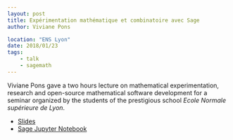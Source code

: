 ```yaml
---
layout: post
title: Expérimentation mathématique et combinatoire avec Sage
author: Viviane Pons

location: "ENS Lyon"
date: 2018/01/23
tags:
    - talk
    - sagemath
---
```


Viviane Pons gave a two hours lecture on mathematical experimentation, research and open-source mathematical software development for a seminar organized by the students of the prestigious school *Ecole Normale supérieure de Lyon*.

 * [Slides](https://www.lri.fr/~pons/docs/2018_ENS.pdf)
 * [Sage Jupyter Notebook](https://github.com/VivianePons/public-notebooks/blob/master/2018-01-22-ENSLyon.ipynb)

